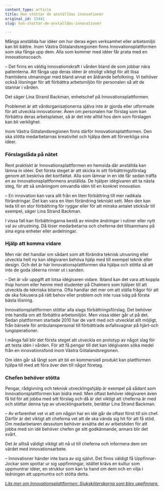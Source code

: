 ```yaml
---
content_type: article
title: Hon stöttar de anställdas innovationer
original_id: 33441
slug: hon-stottar-de-anstalldas-innovationer

---
```


Många anställda har idéer om hur deras egen verksamhet eller arbetsmiljö kan bli bättre. Inom Västra Götalandsregionen finns Innovationsplattformen som ska fånga upp dem. Alla som kommer med idéer får prata med en innovationscoach.

– Det finns en väldig innovationskraft i vården bland de som jobbar nära patienterna. Att fånga upp deras idéer är otroligt viktigt för att lösa framtidens utmaningar med bland annat en åldrande befolkning. Vi behöver också lösningar för att förbättra arbetsmiljön för personalen så att de stannar i vården.

Det säger Lina Strand Backman, enhetschef på Innovationsplattformen.

Problemet är att vårdorganisationerna själva inte är gjorda eller utformade för att utveckla innovationer. Även om personalen har förslag som kan förbättra deras arbetsplatser, så är det inte alltid hos dem som förslagen kan bli verklighet.

Inom Västra Götalandsregionen finns därför Innovationsplattformen. Den ska stötta medarbetarnas kreativitet och hjälpa dem att förverkliga sina idéer.

### Förslagslåda på nätet

Rent praktiskt är Innovationsplattformen en hemsida där anställda kan lämna in idéer. Det första steget är att skicka in sitt förbättringsförslag genom att beskriva det kortfattat. Alla som lämnar in en idé får sedan träffa en av Innovationsplattformens anställda. De hjälper idégivaren att ta nästa steg, för att så småningom omvandla idén till en konkret innovation.

– En innovation kan vara allt från en liten förbättring till mer radikala förändringar. Det kan vara en liten förändring tekniskt sett. Men den kan leda till en stor förbättring för ryggar eller för att minska antalet sticksår till exempel, säger Lina Strand Backman.

I vissa fall kan förbättringarna bestå av mindre ändringar i rutiner eller nytt val av utrustning. Då löser medarbetarna och cheferna det tillsammans på sina egna enheter eller avdelningar.

### Hjälp att komma vidare

Men när det handlar om sådant som att förändra teknisk utrusning eller utveckla helt ny kan idégivaren behöva hjälp med till exempel teknik eller design. Och det är här Innovationsplattformen ska hjälpa och stötta så att inte de goda idéerna rinner ut i sanden.

– Det är vår uppgift att lotsa idégivaren vidare. Ibland kan det vara att koppla ihop honom eller henne med studenter på Chalmers som hjälper till att utveckla de tekniska bitarna. Ofta handlar det mer om att ställa frågor för att de ska fokusera på rätt behov eller problem och inte rusa iväg på första bästa lösning.

Innovationsplattformen stöttar alla slags förbättringsförslag. Det behöver inte handla om att förbättra arbetsmiljön. Men vissa idéer går ut på det. Sedan plattformen startade 2010 har de varit med och utvecklat allt möjligt, från bärsele för ambulanspersonal till förbättrade avfallsvagnar på hjärt-och lungoperationer.

I många fall blir det första steget att utveckla en prototyp av något slag för att testa idén i vården. För att få pengar till det kan idégivaren söka medel från en innovationsfond inom Västra Götalandsregionen.

Om idén går så långt som att bli en kommersiell produkt kan plattformen hjälpa till med att föra över den till något företag.

### Chefen behöver stötta

Pengar, rådgivning och teknisk utvecklingshjälp är exempel på sådant som Innovationsplattformen kan bidra med. Men oftast behöver idégivaren även få tid för att jobba med sitt förslag och då är det viktigt att cheferna är med och stöttar denna typ av utvecklingsarbete, berättar Lina Strand Backman.

– Av erfarenhet vet vi att om någon har en idé går de oftast först till sin chef. Därför är det viktigt att cheferna vet att de ska vända sig hit för att få stöd. Om medarbetaren dessutom behöver avsätta del av arbetstiden för att jobba med sin idé behöver chefen ge sitt godkännande, annars blir det svårt.

Det är alltså väldigt viktigt att nå ut till cheferna och informera dem om värdet med innovationsarbete.

– Innovationer händer inte bara av sig självt. Det finns väldigt få Uppfinnar-Jockar som spottar ur sig uppfinningar, istället krävs en kultur som uppmuntrar idéer, en struktur som kan ta hand om dem och en vilja i ledningen att uppmuntra och stötta detta.

[_Läs mer om Innovationsplattformen: Sjuksköterskorna som blev uppfinnare._](https://www.suntarbetsliv.se/artiklar/fysisk-arbetsmiljo/sjukskoterskorna-som-blev-uppfinnare/)

